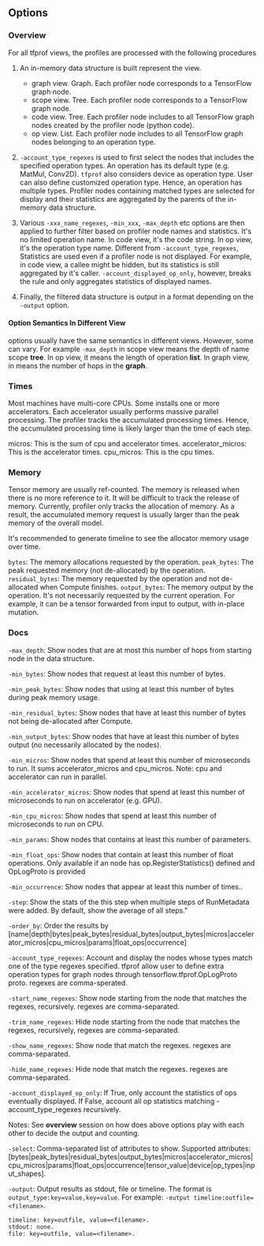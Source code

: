 ## Options

### Overview

For all tfprof views, the profiles are processed with the following procedures

1) An in-memory data structure is built represent the view.

   *  graph view. Graph. Each profiler node corresponds to a
      TensorFlow graph node.
   *  scope view. Tree. Each profiler node corresponds to a
      TensorFlow graph node.
   *  code view. Tree. Each profiler node includes to all TensorFlow
      graph nodes created by the profiler node (python code).
   *  op view. List. Each profiler node includes to all TensorFlow
      graph nodes belonging to an operation type.

2) `-account_type_regexes` is used to first select the nodes that includes
   the specified operation types. An operation has its default type
   (e.g. MatMul, Conv2D). `tfprof` also considers device as operation type.
   User can also define customized operation type. Hence, an operation has
   multiple types. Profiler nodes containing matched
   types are selected for display and their statistics are aggregated by the
   parents of the in-memory data structure.

3) Various `-xxx_name_regexes`,  `-min_xxx`, `-max_depth` etc options are then
   applied to further filter based on profiler node names and statistics.
   It's no limited operation name. In code view,
   it's the code string. In op view, it's the operation type name. Different
   from `-account_type_regexes`, Statistics are used even if a profiler node is not displayed.
   For example, in code view, a callee might be hidden, but its statistics is
   still aggregated by it's caller. `-account_displayed_op_only`, however,
   breaks the rule and only aggregates statistics of displayed names.

4) Finally, the filtered data structure is output in a format depending
   on the `-output` option.

#### Option Semantics In Different View
options usually have the same semantics in different views. However, some
can vary. For example `-max_depth` in scope view means the depth of
name scope <b>tree</b>. In op view, it means the length of operation <b>list</b>.
In graph view, in means the number of hops in the <b>graph</b>.

### Times

Most machines have multi-core CPUs. Some installs one or more accelerators.
Each accelerator usually performs massive parallel processing. The profiler
tracks the accumulated processing times. Hence, the accumulated processing
time is likely larger than the time of each step.

micros: This is the sum of cpu and accelerator times.
accelerator_micros: This is the accelerator times.
cpu_micros: This is the cpu times.

### Memory

Tensor memory are usually ref-counted. The memory is released when there is no
more reference to it. It will be difficult to track the release of memory.
Currently, profiler only tracks the allocation of memory. As a result, the
accumulated memory request is usually larger than the peak memory of the overall
model.

It's recommended to generate timeline to see the allocator memory usage over
time.

`bytes`: The memory allocations requested by the operation.
`peak_bytes`: The peak requested memory (not de-allocated) by the operation.
`residual_bytes`: The memory requested by the operation and not de-allocated
                when Compute finishes.
`output_bytes`: The memory output by the operation. It's not necessarily requested
              by the current operation. For example, it can be a tensor
              forwarded from input to output, with in-place mutation.

### Docs

`-max_depth`: Show nodes that are at most this number of hops from starting node in the data structure.

`-min_bytes`: Show nodes that request at least this number of bytes.

`-min_peak_bytes`: Show nodes that using at least this number of bytes during peak memory usage.

`-min_residual_bytes`: Show nodes that have at least this number of bytes not being de-allocated after Compute.

`-min_output_bytes`: Show nodes that have at least this number of bytes output (no necessarily allocated by the nodes).

`-min_micros`: Show nodes that spend at least this number of microseconds to run. It sums
accelerator_micros and cpu_micros. Note: cpu and accelerator can run in parallel.

`-min_accelerator_micros`: Show nodes that spend at least this number of microseconds to run on accelerator (e.g. GPU).

`-min_cpu_micros`: Show nodes that spend at least this number of microseconds to run on CPU.

`-min_params`: Show nodes that contains at least this number of parameters.

`-min_float_ops`: Show nodes that contain at least this number of float operations. Only available if an node has op.RegisterStatistics() defined and OpLogProto is provided

`-min_occurrence`: Show nodes that appear at least this number of times..

`-step`: Show the stats of the this step when multiple steps of RunMetadata were added. By default, show the average of all steps."

`-order_by`: Order the results by [name|depth|bytes|peak_bytes|residual_bytes|output_bytes|micros|accelerator_micros|cpu_micros|params|float_ops|occurrence]

`-account_type_regexes`: Account and display the nodes whose types match one of the type regexes specified. tfprof allow user to define extra operation types for graph nodes through tensorflow.tfprof.OpLogProto proto. regexes are comma-sperated.

`-start_name_regexes`: Show node starting from the node that matches the regexes, recursively. regexes are comma-separated.

`-trim_name_regexes`: Hide node starting from the node that matches the regexes,
recursively, regexes are comma-separated.

`-show_name_regexes`: Show node that match the regexes. regexes are
comma-separated.

`-hide_name_regexes`: Hide node that match the regexes. regexes are
comma-separated.

`-account_displayed_op_only`: If True, only account the statistics of ops eventually displayed. If False, account all op statistics matching -account_type_regexes recursively.

Notes: See <b>overview</b> session on how does above options play with each
other to decide the output and counting.

`-select`: Comma-separated list of attributes to show. Supported attributes:
[bytes|peak_bytes|residual_bytes|output_bytes|micros|accelerator_micros|cpu_micros|params|float_ops|occurrence|tensor_value|device|op_types|input_shapes].

`-output`: Output results as stdout, file or timeline.
The format is ```output_type:key=value,key=value```.
For example: ```-output timeline:outfile=<filename>```.

```shell
timeline: key=outfile, value=<filename>.
stdout: none.
file: key=outfile, value=<filename>.
```
